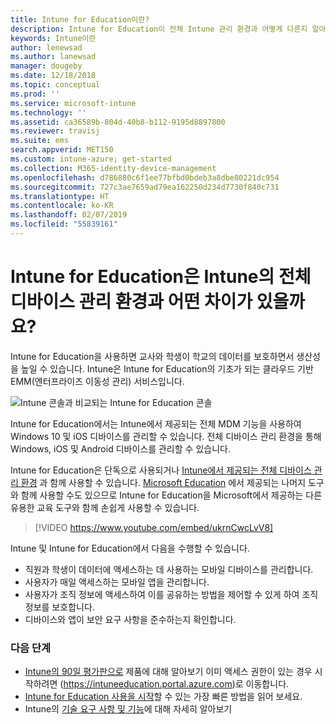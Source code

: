 ```yaml
---
title: Intune for Education이란?
description: Intune for Education이 전체 Intune 관리 환경과 어떻게 다른지 알아봅니다.
keywords: Intune이란
author: lenewsad
ms.author: lanewsad
manager: dougeby
ms.date: 12/18/2018
ms.topic: conceptual
ms.prod: ''
ms.service: microsoft-intune
ms.technology: ''
ms.assetid: ca36589b-804d-40b8-b112-9195d8897800
ms.reviewer: travisj
ms.suite: ems
search.appverid: MET150
ms.custom: intune-azure; get-started
ms.collection: M365-identity-device-management
ms.openlocfilehash: d786880c6f1ee77bfbd0bdeb3a8dbe80221dc954
ms.sourcegitcommit: 727c3ae7659ad79ea162250d234d7730f840c731
ms.translationtype: HT
ms.contentlocale: ko-KR
ms.lasthandoff: 02/07/2019
ms.locfileid: "55839161"
---
```

# <a name="how-is-intune-for-education-different-from-the-full-device-management-experience-in-intune"></a>Intune for Education은 Intune의 전체 디바이스 관리 환경과 어떤 차이가 있을까요?

Intune for Education을 사용하면 교사와 학생이 학교의 데이터를 보호하면서 생산성을 높일 수 있습니다. Intune은 Intune for Education의 기초가 되는 클라우드 기반 EMM(엔터프라이즈 이동성 관리) 서비스입니다.

![Intune 콘솔과 비교되는 Intune for Education 콘솔](./media/intune-azure-vs-intuneEDU.png)

Intune for Education에서는 Intune에서 제공되는 전체 MDM 기능을 사용하여 Windows 10 및 iOS 디바이스를 관리할 수 있습니다. 전체 디바이스 관리 환경을 통해 Windows, iOS 및 Android 디바이스를 관리할 수 있습니다.  

Intune for Education은 단독으로 사용되거나 [Intune에서 제공되는 전체 디바이스 관리 환경](introduction-intune.md) 과 함께 사용할 수 있습니다. [Microsoft Education](https://microsoft.com/education) 에서 제공되는 나머지 도구와 함께 사용할 수도 있으므로 Intune for Education을 Microsoft에서 제공하는 다른 유용한 교육 도구와 함께 손쉽게 사용할 수 있습니다.  

> [!VIDEO https://www.youtube.com/embed/ukrnCwcLvV8]

Intune 및 Intune for Education에서 다음을 수행할 수 있습니다.
* 직원과 학생이 데이터에 액세스하는 데 사용하는 모바일 디바이스를 관리합니다.
* 사용자가 매일 액세스하는 모바일 앱을 관리합니다.
* 사용자가 조직 정보에 액세스하여 이를 공유하는 방법을 제어할 수 있게 하여 조직 정보를 보호합니다.
* 디바이스와 앱이 보안 요구 사항을 준수하는지 확인합니다.

### <a name="next-steps"></a>다음 단계
* [Intune의 90일 평가판으로](https://signup.microsoft.com/Signup?OfferId=5eec053c-cc40-4cd5-a06a-ea8d75cf2686&ali=1) 제품에 대해 알아보기 이미 액세스 권한이 있는 경우 시작하려면 (https://intuneeducation.portal.azure.com)로 이동합니다.
* [Intune for Education 사용을 시작](/intune-education/what-is-express-configuration)할 수 있는 가장 빠른 방법을 읽어 보세요.
* Intune의 [기술 요구 사항 및 기능](/intune/supported-devices-browsers)에 대해 자세히 알아보기
